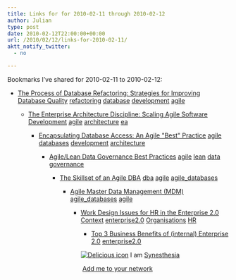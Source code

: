 ```yaml
---
title: Links for for 2010-02-11 through 2010-02-12
author: Julian
type: post
date: 2010-02-12T22:00:00+00:00
url: /2010/02/12/links-for-2010-02-11/
aktt_notify_twitter:
  - no

---
```

Bookmarks I&#8217;ve shared for 2010-02-11 to 2010-02-12:

  * [The Process of Database Refactoring: Strategies for Improving Database Quality][1] 
    [refactoring][2] [database][3] [development][4] [agile][5] </li> 
    
      * [The Enterprise Architecture Discipline: Scaling Agile Software Development][6] 
        [agile][5] [architecture][7] [ea][8] </li> 
        
          * [Encapsulating Database Access: An Agile "Best" Practice][9] 
            [agile][5] [databases][10] [development][4] [architecture][7] </li> 
            
              * [Agile/Lean Data Governance Best Practices][11] 
                [agile][5] [lean][12] [data][13] [governance][14] </li> 
                
                  * [The Skillset of an Agile DBA][15] 
                    [dba][16] [agile][5] [agile_databases][17] </li> 
                    
                      * [Agile Master Data Management (MDM)][18] 
                        [agile_databases][17] [agile][5] </li> 
                        
                          * [Work Design Issues for HR in the Enterprise 2.0 Context][19] 
                            [enterprise2.0][20] [Organisations][21] [HR][22] </li> 
                            
                              * [Top 3 Business Benefits of (internal) Enterprise 2.0][23] 
                                [enterprise2.0][20] </li> </ul> 
                                
                                <p class="deliciouslink">
                                  <a href="http://del.icio.us/synesthesia" title="See all my bookmarks on del.icio.us"><img src="https://www.synesthesia.co.uk/images/deliciousicon.jpg" alt="Delicious icon" /></a>&nbsp;I am <a href="http://del.icio.us/synesthesia" title="See all my bookmarks on del.icio.us">Synesthesia</a>
                                </p>
                                
                                <p class="deliciouslink">
                                  <a href="http://del.icio.us/network?add=synesthesia" title="Add me to your del.icio.us network"><img src="https://www.synesthesia.co.uk/images/add.gif" alt="" /></a>&nbsp;<a href="http://del.icio.us/network?add=synesthesia" title="Add me to your del.icio.us network">Add me to your network</a>
                                </p>

 [1]: http://www.agiledata.org/essays/databaseRefactoring.html
 [2]: http://delicious.com/synesthesia/refactoring
 [3]: http://delicious.com/synesthesia/database
 [4]: http://delicious.com/synesthesia/development
 [5]: http://delicious.com/synesthesia/agile
 [6]: http://www.enterpriseunifiedprocess.com/essays/enterpriseArchitecture.html
 [7]: http://delicious.com/synesthesia/architecture
 [8]: http://delicious.com/synesthesia/ea
 [9]: http://www.agiledata.org/essays/implementationStrategies.html
 [10]: http://delicious.com/synesthesia/databases
 [11]: http://www.agiledata.org/essays/dataGovernance.html
 [12]: http://delicious.com/synesthesia/lean
 [13]: http://delicious.com/synesthesia/data
 [14]: http://delicious.com/synesthesia/governance
 [15]: http://www.agiledata.org/essays/dbaSkills.html
 [16]: http://delicious.com/synesthesia/dba
 [17]: http://delicious.com/synesthesia/agile_databases
 [18]: http://www.agiledata.org/essays/masterDataManagement.html
 [19]: http://www.fastforwardblog.com/2010/02/11/work-design-issues-for-hr-in-the-enterprise-2-0-context/
 [20]: http://delicious.com/synesthesia/enterprise2.0
 [21]: http://delicious.com/synesthesia/Organisations
 [22]: http://delicious.com/synesthesia/HR
 [23]: http://scottgavin.info/?p=415